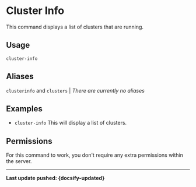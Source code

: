 # Cluster Info
This command displays a list of clusters that are running.

## Usage
`cluster-info`

## Aliases
`clusterinfo` and `clusters` | *There are currently no aliases*

## Examples
- `cluster-info` This will display a list of clusters.

## Permissions
For this command to work, you don't require any extra permissions within the server.

----

**Last update pushed: {docsify-updated}**